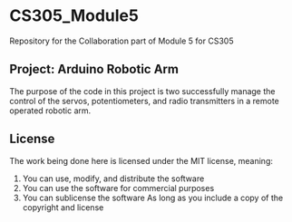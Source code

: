 # CS305_Module5
Repository for the Collaboration part of Module 5 for CS305

## Project: Arduino Robotic Arm
The purpose of the code in this project is two successfully manage the control of the servos, potentiometers, and radio transmitters in a remote operated robotic arm. 

## License
The work being done here is licensed under the MIT license, meaning:
1. You can use, modify, and distribute the software
2. You can use the software for commercial purposes
3. You can sublicense the software
As long as you include a copy of the copyright and license
